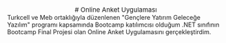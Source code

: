 <div style="font-size:15px;" align="center">
# Online Anket Uygulaması
</div>
Turkcell ve Meb ortaklığıyla düzenlenen "Gençlere Yatırım Geleceğe Yazılım" programı kapsamında Bootcamp katılımcısı olduğum .NET sınıfının Bootcamp Final Projesi olan Online Anket Uygulamasını gerçekleştirdim.
